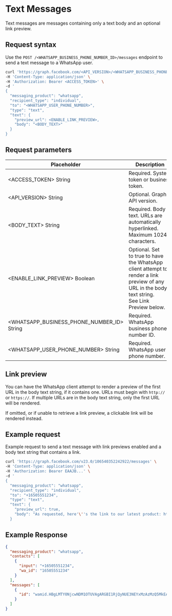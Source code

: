 # Text Messages

Text messages are messages containing only a text body and an optional link preview.


## Request syntax

Use the `POST /<WHATSAPP_BUSINESS_PHONE_NUMBER_ID>/messages` endpoint to send a text message to a WhatsApp user.

```bash
curl 'https://graph.facebook.com/<API_VERSION>/<WHATSAPP_BUSINESS_PHONE_NUMBER_ID>/messages' \
-H 'Content-Type: application/json' \
-H 'Authorization: Bearer <ACCESS_TOKEN>' \
-d '
{
  "messaging_product": "whatsapp",
  "recipient_type": "individual",
  "to": "<WHATSAPP_USER_PHONE_NUMBER>",
  "type": "text",
  "text": {
    "preview_url": <ENABLE_LINK_PREVIEW>,
    "body": "<BODY_TEXT>"
  }
}
```

## Request parameters

| **Placeholder**                                | **Description**                                                                                                                                   | **Example Value**                                                                                                                                                                                                                              |
|------------------------------------------------|---------------------------------------------------------------------------------------------------------------------------------------------------|------------------------------------------------------------------------------------------------------------------------------------------------------------------------------------------------------------------------------------------------|
| <ACCESS\_TOKEN> String                         | Required\. System token or business token\.                                                                                                       | EAAAN6tcBzAUBOZC82CW7iR2LiaZBwUHS4Y7FDtQxRUPy1PHZClDGZBZCgWdrTisgMjpFKiZAi1FBBQNO2IqZBAzdZAA16lmUs0XgRcCf6z1LLxQCgLXDEpg80d41UZBt1FKJZCqJFcTYXJvSMeHLvOdZwFyZBrV9ZPHZASSqxDZBUZASyFdzjiy2A1sippEsF4DVV5W2IlkOSr2LrMLuYoNMYBy8xQczzOKDOMccqHEZD |
| <API\_VERSION> String                          | Optional\. Graph API version\.                                                                                                                    | v23\.0                                                                                                                                                                                                                                         |
| <BODY\_TEXT> String                            | Required\. Body text\. URLs are automatically hyperlinked\. Maximum 1024 characters\.                                                             | As requested, here's the link to our latest product: https://www\.meta\.com/quest/quest\-3/                                                                                                                                                    |
| <ENABLE\_LINK\_PREVIEW> Boolean                | Optional\. Set to true to have the WhatsApp client attempt to render a link preview of any URL in the body text string\. See Link Preview below\. | true                                                                                                                                                                                                                                           |
| <WHATSAPP\_BUSINESS\_PHONE\_NUMBER\_ID> String | Required\. WhatsApp business phone number ID\.                                                                                                    | 106540352242922                                                                                                                                                                                                                                |
| <WHATSAPP\_USER\_PHONE\_NUMBER> String         | Required\. WhatsApp user phone number\.                                                                                                           | \+16505551234                                                                                                                                                                                                                                  |

## Link preview

You can have the WhatsApp client attempt to render a preview of the first URL in the body text string, if it contains one. URLs must begin with `http://` or `https://`. If multiple URLs are in the body text string, only the first URL will be rendered.

If omitted, or if unable to retrieve a link preview, a clickable link will be rendered instead.

## Example request

Example request to send a text message with link previews enabled and a body text string that contains a link.

```bash
curl 'https://graph.facebook.com/v23.0/106540352242922/messages' \
-H 'Content-Type: application/json' \
-H 'Authorization: Bearer EAAJB...' \
-d '
{
  "messaging_product": "whatsapp",
  "recipient_type": "individual",
  "to": "+16505551234",
  "type": "text",
  "text": {
    "preview_url": true,
    "body": "As requested, here'\''s the link to our latest product: https://www.meta.com/quest/quest-3/"
  }
```

## Example Response

```json
{
  "messaging_product": "whatsapp",
  "contacts": [
    {
      "input": "+16505551234",
      "wa_id": "16505551234"
    }
  ],
  "messages": [
    {
      "id": "wamid.HBgLMTY0NjcwNDM1OTUVAgARGBI1RjQyNUE3NEYxMzAzMzQ5MkEA"
    }
  ]
}
```
